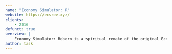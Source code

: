 ```yaml
---
name: "Economy Simulator: R"
website: https://ecsrev.xyz/
clients:
    - 2016
defunct: true
overview: |
    Economy Simulator: Reborn is a spiritual remake of the original Economy Simulator, a revival focused on the trading side of things.
author: task
---
```

